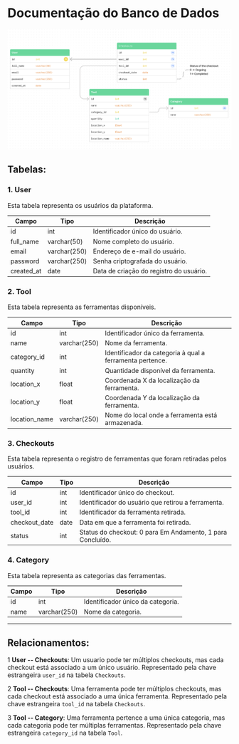 # Documentação do Banco de Dados

![Banco de dados](../../assets/banco_de_dados.png)

## Tabelas:

### 1. User

Esta tabela representa os usuários da plataforma.

| Campo       | Tipo       | Descrição                                                       |
|-------------|------------|-----------------------------------------------------------------|
| id          | int        | Identificador único do usuário.                                 |
| full_name   | varchar(50)| Nome completo do usuário.                                       |
| email       | varchar(250)| Endereço de e-mail do usuário.                                 |
| password    | varchar(250)| Senha criptografada do usuário.                                |
| created_at  | date       | Data de criação do registro do usuário.                         |

### 2. Tool

Esta tabela representa as ferramentas disponíveis.

| Campo         | Tipo        | Descrição                                                     |
|---------------|-------------|--------------------------------------------------------------|
| id            | int         | Identificador único da ferramenta.                            |
| name          | varchar(250)| Nome da ferramenta.                                           |
| category_id   | int         | Identificador da categoria à qual a ferramenta pertence.      |
| quantity      | int         | Quantidade disponível da ferramenta.                          |
| location_x    | float       | Coordenada X da localização da ferramenta.                    |
| location_y    | float       | Coordenada Y da localização da ferramenta.                    |
| location_name | varchar(250)| Nome do local onde a ferramenta está armazenada.             |

### 3. Checkouts

Esta tabela representa o registro de ferramentas que foram retiradas pelos usuários.

| Campo         | Tipo       | Descrição                                                      |
|---------------|------------|----------------------------------------------------------------|
| id            | int        | Identificador único do checkout.                               |
| user_id       | int        | Identificador do usuário que retirou a ferramenta.             |
| tool_id       | int        | Identificador da ferramenta retirada.                          |
| checkout_date | date       | Data em que a ferramenta foi retirada.                         |
| status        | int        | Status do checkout: 0 para Em Andamento, 1 para Concluído.     |

### 4. Category

Esta tabela representa as categorias das ferramentas.

| Campo | Tipo        | Descrição                                     |
|-------|-------------|-----------------------------------------------|
| id    | int         | Identificador único da categoria.             |
| name  | varchar(250)| Nome da categoria.                            |

---

## Relacionamentos:

1 **User -- Checkouts**: Um usuario pode ter múltiplos checkouts, mas cada checkout está associado a um único usuário. Representado pela chave estrangeira <code>user_id</code> na tabela <code>Checkouts</code>.

2 **Tool -- Checkouts**: Uma ferramenta pode ter múltiplos checkouts, mas cada checkout está associado a uma única ferramenta. Representado pela chave estrangeira <code>tool_id</code> na tabela <code>Checkouts</code>.

3 **Tool -- Category**: Uma ferramenta pertence a uma única categoria, mas cada categoria pode ter múltiplas ferramentas. Representado pela chave estrangeira <code>category_id</code> na tabela <code>Tool</code>.
